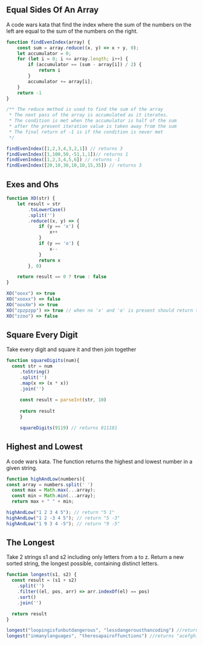 ## Equal Sides Of An Array

A code wars kata that find the index where the sum of the numbers on the left are equal to the sum of the numbers on the right.

```javascript
function findEvenIndex(array) {
    const sum = array.reduce((x, y) => x + y, 0);
    let accumulator = 0;
    for (let i = 0; i <= array.length; i++) {
        if (accumulator == (sum - array[i]) / 2) {
            return i
        }
        accumulator += array[i];
    }
    return -1
}

/** The reduce method is used to find the sum of the array
 * The next pass of the array is accumulated as it iterates.
 * The condition is met when the accumulator is half of the sum 
 * after the present iteration value is taken away from the sum
 * The final return of -1 is if the condition is never met
 */
```

```javascript
findEvenIndex([1,2,3,4,3,2,1]) // returns 3
findEvenIndex([1,100,50,-51,1,1])// returns 1
findEvenIndex([1,2,3,4,5,6]) // returns -1
findEvenIndex([20,10,30,10,10,15,35]) // returns 3
```

## Exes and Ohs

```javascript
function XO(str) {
    let result = str
        .toLowerCase()
        .split('')
        .reduce((x, y) => {
            if (y == 'x') {
                x++
            }
            if (y == 'o') {
                x--
            }
            return x
        }, 0)

    return result == 0 ? true : false
}
```
```javascript
XO("ooxx") => true
XO("xooxx") => false
XO("ooxXm") => true
XO("zpzpzpp") => true // when no 'x' and 'o' is present should return true
XO("zzoo") => false
```

## Square Every Digit

Take every digit and square it and then join together

```javascript
function squareDigits(num){
  const str = num
     .toString()
     .split('')
     .map(x => (x * x)) 
     .join('')
     
     const result = parseInt(str, 10)
     
     return result    
     }
```
```javascript
     squareDigits(9119) // returns 811181
```


## Highest and Lowest

A code wars kata. The function returns the highest and lowest number in a given string.

```javascript
function highAndLow(numbers){
const array = numbers.split(' ')
  const max = Math.max(...array);
  const min = Math.min(...array);
  return max + " " + min;
  ```

```javascript
highAndLow("1 2 3 4 5"); // return "5 1"
highAndLow("1 2 -3 4 5"); // return "5 -3"
highAndLow("1 9 3 4 -5"); // return "9 -5"
```

## The Longest

Take 2 strings s1 and s2 including only letters from a to z. Return a new sorted string, the longest possible, containing distinct letters.

```javascript
function longest(s1, s2) {
  const result = (s1 + s2)
    .split('')
    .filter((el, pos, arr) => arr.indexOf(el) == pos)
    .sort()
    .join('')

  return result
}
```

```javascript
longest("loopingisfunbutdangerous", "lessdangerousthancoding") //returns "abcdefghilnoprstu"
longest("inmanylanguages", "theresapairoffunctions") //returns "acefghilmnoprstuy"
```
